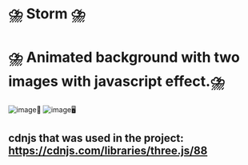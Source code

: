 # ⛈️ Storm ⛈️ 
# ⛈️  Animated background with two images with javascript effect.⛈️ 
![image](https://user-images.githubusercontent.com/94203956/177862106-1e8b8c78-23f1-4007-a478-3dc8bc0ef891.png)📱
![image](https://user-images.githubusercontent.com/94203956/177862366-fc334590-f67c-4e14-b4c0-d1498b25206b.png)🖥️

## cdnjs that was used in the project: https://cdnjs.com/libraries/three.js/88
